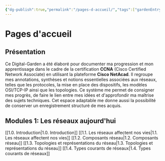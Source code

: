 ```yaml
---
{"dg-publish":true,"permalink":"/pages-d-accueil/","tags":["gardenEntry"]}
---
```


# Pages d'accueil

## Présentation
Ce Digital-Garden a été élaboré pour documenter ma progression et mon apprentissage dans le cadre de la certification **CCNA** (Cisco Certified Network Associate) en utilisant la plateforme **Cisco NetAcad**. 
Il regroupe mes annotations, synthèses et notions essentielles associées aux réseaux, telles que les protocoles, la mise en place des dispositifs, les modèles OSI/TCP-IP ainsi que les topologies. 
Ce système me permet de consigner mes progrès, de faire le lien entre mes idées et d'approfondir ma maîtrise des sujets techniques. Cet espace adaptable me donne aussi la possibilité de conserver un enregistrement structuré de mes acquis.
## Modules 1: Les réseaux aujourd'hui
[[1.0. Introduction\|1.0. Introduction]]
[[1.1. Les réseaux affectent nos vies\|1.1. Les réseaux affectent nos vies]]
[[1.2. Composants réseau\|1.2. Composants réseau]]
[[1.3. Topologies et représentations du réseau\|1.3. Topologies et représentations du réseau]]
[[1.4. Types courants de réseaux\|1.4. Types courants de réseaux]]
